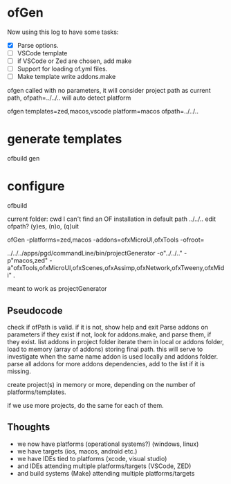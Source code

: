 # ofGen

Now using this log to have some tasks:
- [x] Parse options.
- [ ] VSCode template
- [ ] if VSCode or Zed are chosen, add make
- [ ] Support for loading of.yml files.
- [ ] Make template write addons.make

ofgen called with no parameters, it will consider project path as current path, ofpath=../../..
will auto detect platform

ofgen templates=zed,macos,vscode platform=macos ofpath=../../..




# generate templates
ofbuild gen
# configure
ofbuild

current folder: cwd
I can't find an OF installation in default path ../../..
edit ofpath? (y)es, (n)o, (q)uit


ofGen -platforms=zed,macos -addons=ofxMicroUI,ofxTools -ofroot=


../../../apps/pgd/commandLine/bin/projectGenerator
-o"../../.."
-p"macos,zed"
-a"ofxTools,ofxMicroUI,ofxScenes,ofxAssimp,ofxNetwork,ofxTweeny,ofxMidi" .

meant to work as projectGenerator

## Pseudocode
check if ofPath is valid. if it is not, show help and exit
Parse addons on parameters if they exist
if not, look for addons.make, and parse them, if they exist.
list addons in project folder
iterate them in local or addons folder, load to memory (array of addons) storing final path.
this will serve to investigate when the same name addon is used locally and addons folder.
parse all addons for more addons dependencies, add to the list if it is missing.

create project(s) in memory or more, depending on the number of platforms/templates.




if we use more projects, do the same for each of them.


## Thoughts
- we now have platforms (operational systems?) (windows, linux)
- we have targets (ios, macos, android etc.)
- we have IDEs tied to platforms (xcode, visual studio)
- and IDEs attending multiple platforms/targets (VSCode, ZED)
- and build systems (Make) attending multiple platforms/targets
